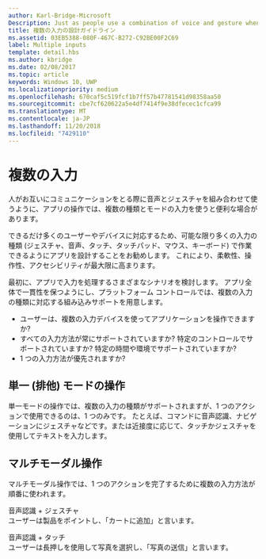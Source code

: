 ```yaml
---
author: Karl-Bridge-Microsoft
Description: Just as people use a combination of voice and gesture when communicating with each other, multiple types and modes of input can also be useful when interacting with an app.
title: 複数の入力の設計ガイドライン
ms.assetid: 03EB5388-080F-467C-B272-C92BE00F2C69
label: Multiple inputs
template: detail.hbs
ms.author: kbridge
ms.date: 02/08/2017
ms.topic: article
keywords: Windows 10, UWP
ms.localizationpriority: medium
ms.openlocfilehash: 670caf5c519fcf1b7ff57b47781541d98358aa50
ms.sourcegitcommit: cbe7cf620622a5e4df7414f9e38dfecec1cfca99
ms.translationtype: MT
ms.contentlocale: ja-JP
ms.lasthandoff: 11/20/2018
ms.locfileid: "7429110"
---
```

# <a name="multiple-inputs"></a>複数の入力


人がお互いにコミュニケーションをとる際に音声とジェスチャを組み合わせて使うように、アプリの操作では、複数の種類とモードの入力を使うと便利な場合があります。


できるだけ多くのユーザーやデバイスに対応するため、可能な限り多くの入力の種類 (ジェスチャ、音声、タッチ、タッチパッド、マウス、キーボード) で作業できるようにアプリを設計することをお勧めします。 これにより、柔軟性、操作性、アクセシビリティが最大限に高まります。

最初に、アプリで入力を処理するさまざまなシナリオを検討します。 アプリ全体で一貫性を保つようにし、プラットフォーム コントロールでは、複数の入力の種類に対応する組み込みサポートを用意します。

-   ユーザーは、複数の入力デバイスを使ってアプリケーションを操作できますか?
-   すべての入力方法が常にサポートされていますか? 特定のコントロールでサポートされていますか? 特定の時間や環境でサポートされていますか?
-   1 つの入力方法が優先されますか?

## <a name="single-or-exclusive-mode-interactions"></a>単一 (排他) モードの操作


単一モードの操作では、複数の入力の種類がサポートされますが、1 つのアクションで使用できるのは、1 つのみです。 たとえば、コマンドに音声認識、ナビゲーションにジェスチャなどです。または近接度に応じて、タッチかジェスチャを使用してテキストを入力します。

## <a name="multimodal-interactions"></a>マルチモーダル操作

マルチモーダル操作では、1 つのアクションを完了するために複数の入力方法が順番に使われます。

音声認識 + ジェスチャ  
ユーザーは製品をポイントし、「カートに追加」と言います。

音声認識 + タッチ  
ユーザーは長押しを使用して写真を選択し、「写真の送信」と言います。



